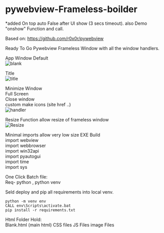 # pywebview-Frameless-boilder

*added On top auto False after UI show (3 secs timeout). also Demo "onshow" Function and call.

Based on:
https://github.com/r0x0r/pywebview

Ready To Go Pywebview Frameless Window with all the window handlers.

App Window Default<br>
![blank](https://user-images.githubusercontent.com/52171360/123539355-35511980-d6ee-11eb-97a0-3fb9fbbfec6c.png)


Title<br>
![title](https://user-images.githubusercontent.com/52171360/123539360-3aae6400-d6ee-11eb-9d27-dec7f408e762.png)


Minimize Window<br>
Full Screen<br>
Close window<br>
custom make icons (site href ..)<br>
![handler](https://user-images.githubusercontent.com/52171360/123539365-413cdb80-d6ee-11eb-9f9c-3b3a6fc98d56.png)


Resize Function allow resize of frameless window<br>
![Resize](https://user-images.githubusercontent.com/52171360/123539368-4437cc00-d6ee-11eb-9a66-0f7e0c3a5a41.png)<br>

Minimal imports allow very low size EXE Build<br>
import webview<br>
import webbrowser<br>
import win32api<br>
import pyautogui<br>
import time<br>
import sys<br>


One Click Batch file:<br>
Req- python , python venv

Seld deploy and pip all requirements into local venv.<br>

```
python -m venv env
CALL env\Scripts\activate.bat
pip install -r requirements.txt
```

Html Folder Hold:<br>
Blank.html (main html)
CSS files
JS Files
image Files
